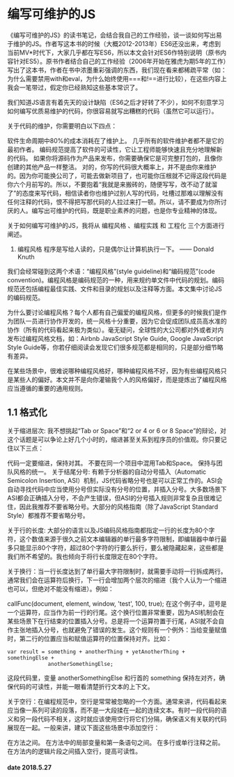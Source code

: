 # 编写可维护的JS

《编写可维护的JS》的读书笔记，会结合我自己的工作经验，谈一谈如何写出易于维护的JS。作者写这本书的时候（大概2012-2013年）ES6还没出来，考虑到当前MV*时代下，大家几乎都在写ES6，所以本文会针对ES6作特别说明（原书内容针对ES5）。原书作者结合自己的工作经验（2006年开始在雅虎为期5年的工作）写出了这本书，作者在书中浓墨重彩强调的东西，我们现在看来都稀疏平常（如：为什么需要禁用with和eval，为什么始终使用===和!==进行比较），在这些内容上我会一笔带过，假定你已经熟知这些基本常识了。

我们知道JS语言有着先天的设计缺陷（ES6之后才好转了不少），如何不刻意学习如何编写优质易维护的代码，你很容易就写出糟糕的代码（虽然它可以运行）。

关于代码的维护，你需要明白以下四点：

软件生命周期中80%的成本消耗在了维护上。
几乎所有的软件维护者都不是它的最初作者。
编码规范提高了软件的可读性，它让工程师能够快速且充分地理解新的代码。
如果你将源码作为产品来发布，你需要确保它是可完整打包的，且像你创建的其他产品一样整洁。
对的，你写的代码很大概率上，并不是由你来维护的。因为你可能换公司了，可能去做新项目了，也可能你压根就不记得这段代码是你六个月前写的。所以，不要抱着“我就是来搬砖的，随便写写，改不动了就溜了”的态度来写代码，相信读者你也维护过别人写的代码，吐槽过那难以理解没有任何注释的代码，恨不得把写那代码的人拉过来打一顿。所以，请不要成为你所讨厌的人。编写出可维护的代码，既是职业素养的问题，也是你专业精神的体现。

关于如何编写可维护的JS，我将从 编程风格 、编程实践 和 工程化 三个方面进行阐述。

1. 编程风格
程序是写给人读的，只是偶尔让计算机执行一下。 —— Donald Knuth

我们会经常碰到这两个术语：“编程风格”(style guideline)和“编码规范”(code convention)。编程风格是编码规范的一种，用来规约单文件中代码的规划。编码规范还包括编程最佳实践、文件和目录的规划以及注释等方面。本文集中讨论JS的编码规范。

为什么要讨论编程风格？每个人都有自己偏爱的编程风格，但更多的时候我们是作为团队一员进行协作开发的，统一风格十分重要，因为它会促成团队成员高水准的协作（所有的代码看起来极为类似）。毫无疑问，全球性的大公司都对外或者对内发布过编程风格文档，如：Airbnb JavaScript Style Guide, Google JavaScript Style Guide等，你若仔细阅读会发现它们很多规范都是相同的，只是部分细节略有差异。

在某些场景中，很难说哪种编程风格好，哪种编程风格不好，因为有些编程风格只是某些人的偏好。本文并不是向你灌输我个人的风格偏好，而是提炼出了编程风格应当遵循的重要的通用规则。

## 1.1 格式化
关于缩进层次: 我不想挑起“Tab or Space”和“2 or 4 or 6 or 8 Space”的辩论，对这个话题是可以争论上好几个小时的，缩进甚至关系到程序员的价值观。你只要记住以下三点：

代码一定要缩进，保持对其。
不要在同一个项目中混用Tab和Space。
保持与团队风格的统一。
关于结尾分号: 有赖于分析器的自动分号插入（Automatic Semicolon Insertion, ASI）机制，JS代码省略分号也是可以正常工作的。ASI会自动寻找代码中应当使用分号但实际没有分号的位置，并插入分号。大多数场景下ASI都会正确插入分号，不会产生错误，但ASI的分号插入规则非常复杂且很难记住，因此我推荐不要省略分号。大部分的风格指南（除了JavaScript Standard Style）都推荐不要省略分号。

关于行的长度: 大部分的语言以及JS编码风格指南都指定一行的长度为80个字符，这个数值来源于很久之前文本编辑器的单行最多字符限制，即编辑器中单行最多只能显示80个字符，超过80个字符的行要么折行，要么被隐藏起来，这些都是我们所不希望的。我也倾向于将行长度限定在80个字符。

关于换行：当一行长度达到了单行最大字符限制时，就需要手动将一行拆成两行。通常我们会在运算符后换行，下一行会增加两个层次的缩进（我个人认为一个缩进也可以，但绝对不能没有缩进）。例如：

callFunc(document, element, window, 'test', 100,
  true);
在这个例子中，逗号是一个运算符，应当作为前一行的行尾。这个换行位置非常重要，因为ASI机制会在某些场景下在行结束的位置插入分号。总是将一个运算符置于行尾，ASI就不会自作主张地插入分号，也就避免了错误的发生。这个规则有一个例外：当给变量赋值时，第二行的位置应当和赋值运算符的位置保持对齐。比如：

```
var result = something + anotherThing + yetAnotherThing + somethingElse +
             anotherSomethingElse;
```

这段代码里，变量 anotherSomethingElse 和行首的 something 保持左对齐，确保代码的可读性，并能一眼看清楚折行文本的上下文。

关于空行：在编程规范中，空行是常常被忽略的一个方面。通常来讲，代码看起来应当像一系列可读的段落，而不是一大段揉在一起的连续文本。有时一段代码的语义和另一段代码不相关，这时就应该使用空行将它们分隔，确保语义有关联的代码展现在一起。一般来讲，建议下面这些场景中添加空行：

在方法之间。
在方法中的局部变量和第一条语句之间。
在多行或单行注释之前。
在方法内的逻辑片段之间插入空行，提高可读性。

#### date 2018.5.27
